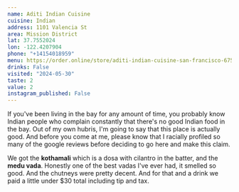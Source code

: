```yaml
---
name: Aditi Indian Cuisine
cuisine: Indian
address: 1101 Valencia St
area: Mission District
lat: 37.7552024
lon: -122.4207904
phone: "+14154018959"
menu: https://order.online/store/aditi-indian-cuisine-san-francisco-675617/?hideModal=true&pickup=true&redirected=true
drinks: False
visited: "2024-05-30"
taste: 2
value: 2
instagram_published: False
---
```


If you've been living in the bay for any amount of time, you probably know Indian people who complain constantly that there's no good Indian food in the bay. Out of my own hubris, I'm going to say that this place is actually good. And before you come at me, please know that I racially profiled so many of the google reviews before deciding to go here and make this claim.

We got the **kothamali** which is a dosa with cilantro in the batter, and the **medu vada**. Honestly one of the best vadas I've ever had, it smelled so good. And the chutneys were pretty decent. And for that and a drink we paid a little under $30 total including tip and tax. 
